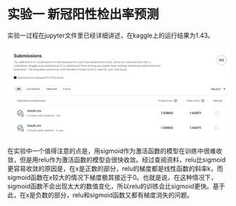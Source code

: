 # 实验一 新冠阳性检出率预测

实验一过程在jupyter文件里已经详细讲述，在kaggle上的运行结果为1.43。

![实验一结果](./HW1_回归_COVID_预测/result.jpg)

在实验中一个值得注意的点是，用sigmoid作为激活函数的模型在训练中很难收敛，但是用relu作为激活函数的模型会很快收敛。经过查阅资料，relu比sigmoid更容易收敛的原因是，在x是正数的部分，relu的梯度都是线性函数的斜率k，而sigmoid函数在x较大的情况下梯度极其接近于0。也就是说，在这种情况下，sigmoid函数不会出现太大的数值变化，所以relu的训练会比sigmoid更快。基于此，在x是负数的部分，relu和sigmoid函数又都有梯度消失的问题。
